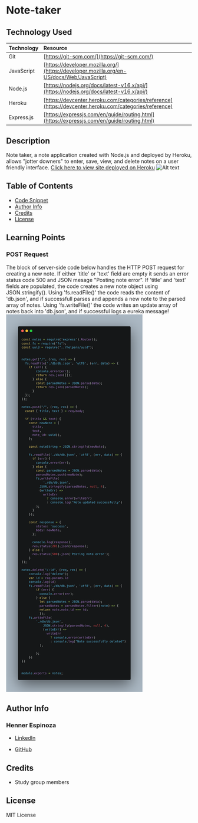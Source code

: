 # Note-taker

## Technology Used 

|Technology | Resource |
|-----|:-----------|
| Git | [https://git-scm.com/](https://git-scm.com/)  
| JavaScript | [https://developer.mozilla.org/](https://developer.mozilla.org/en-US/docs/Web/JavaScript) |
| Node.js |[https://nodejs.org/docs/latest-v16.x/api/](https://nodejs.org/docs/latest-v16.x/api/) |
| Heroku | [https://devcenter.heroku.com/categories/reference](https://devcenter.heroku.com/categories/reference) |
| Express.js | [https://expressjs.com/en/guide/routing.html](https://expressjs.com/en/guide/routing.html) | 

## Description

Note taker, a note application created with Node.js and deployed by Heroku, allows "jotter downers" to enter, save, view, and delete notes on a user friendly interface. 
[Click here to view site deployed on Heroku]()
![Alt text](./image/Screen%20Shot%202023-03-08%20at%201.05.38%20AM.png)

## Table of Contents
* [Code Snippet](#code-snippet)
* [Author Info](#author-info)
* [Credits](#credits)
* [License](#license)

## Learning Points
### POST Request
The block of server-side code below handles the HTTP POST request for creating a new note. If either 'title' or 'text' field are empty it sends an error status code 500 and JSON mesage "Posting note error". If 'title' and 'text' fields are populated, the code creates a new note object using JSON.stringify(). Using 'fs.readFile()' the code reads the content of 'db.json', and if successfull parses and appends a new note to the parsed array of notes. Using 'fs.writeFile()' the code writes an update array of notes back into 'db.json', and if successful logs a eureka message!
![Alt text](./POST_Request.png)

## Author Info

### Henner Espinoza

* [LinkedIn](https://www.linkedin.com/in/hennerespinoza)

* [GitHub](https://github.com/justhenner)

## Credits

* Study group members

## License

MIT License